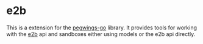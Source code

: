 # e2b

This is a extension for the [pegwings-go](https://github.com/pegwings/pegwings-go) library.
It provides tools for working with the [e2b](https://github.com/e2b-dev/e2b) api and sandboxes either using models or the e2b api directly.

